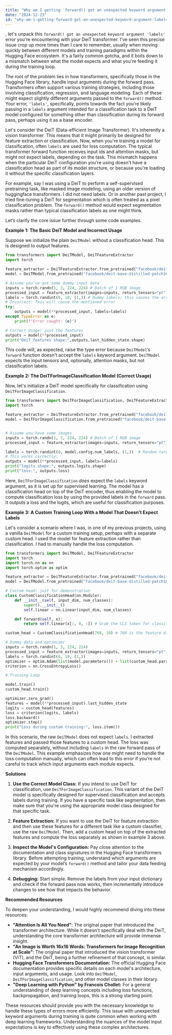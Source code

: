 ```yaml
---
title: "Why am I getting `forward() got an unexpected keyword argument 'labels'` while training a Hugging Face DeiT transformer?"
date: "2024-12-23"
id: "why-am-i-getting-forward-got-an-unexpected-keyword-argument-labels-while-training-a-hugging-face-deit-transformer"
---
```


, let's unpack this `forward() got an unexpected keyword argument 'labels'` error you're encountering with your DeiT transformer. I’ve seen this precise issue crop up more times than I care to remember, usually when moving quickly between different models and training paradigms within the Hugging Face ecosystem. It's a fairly common gotcha, and it boils down to a mismatch between what the model expects and what you're feeding it during the training loop.

The root of the problem lies in how transformers, specifically those in the Hugging Face library, handle input arguments during the forward pass. Transformers often support various training strategies, including those involving classification, regression, and language modeling. Each of these might expect slightly different arguments passed to the `forward()` method. Your error, `'labels'`, specifically, points towards the fact you’re likely passing in a `labels` argument intended for a classification task to a DeiT model configured for something other than classification during its forward pass, perhaps using it as a base encoder.

Let's consider the DeiT (Data-efficient Image Transformer). It's inherently a vision transformer. This means that it might primarily be designed for feature extraction or classification. Now, when you're training a model for classification, often `labels` are used for loss computation. The typical transformer forward function receives input ids and attention masks, but might not expect labels, depending on the task. This mismatch happens when the particular DeiT configuration you're using doesn't have a classification head as part of its model structure, or because you're loading it without the specific classification layers.

For example, say I was using a DeiT to perform a self-supervised pretraining task, like masked image modeling, using an older version of huggingface transformers. I did not need labels. Or in another past project, I tried fine-tuning a DeiT for segmentation which is often treated as a pixel classification problem. The `forward()` method would expect segmentation masks rather than typical classification labels as one might think.

Let’s clarify the core issue further through some code examples.

**Example 1: The Basic DeiT Model and Incorrect Usage**

Suppose we initialize the plain `DeiTModel` without a classification head. This is designed to output features.

```python
from transformers import DeiTModel, DeiTFeatureExtractor
import torch

feature_extractor = DeiTFeatureExtractor.from_pretrained("facebook/deit-base-distilled-patch16-224")
model = DeiTModel.from_pretrained("facebook/deit-base-distilled-patch16-224")

# Assume you've got some dummy input data
inputs = torch.randn(1, 3, 224, 224) # Batch of 1 RGB image
processed_input = feature_extractor(images=inputs, return_tensors="pt")
labels = torch.randint(0, 10, (1,)) # Dummy labels; this causes the error
# Incorrect: This will cause the mentioned error
try:
    outputs = model(**processed_input, labels=labels)
except TypeError as e:
    print(f"Error caught: {e}")

# Correct Usage: just the features
outputs = model(**processed_input)
print("DeiT features shape:",outputs.last_hidden_state.shape)
```
This code will, as expected, raise the type error because `DeiTModel`’s `forward` function doesn't accept the `labels` keyword argument. `DeiTModel` expects the input tensors and, optionally, attention masks, but not classification labels.

**Example 2: The DeiTForImageClassification Model (Correct Usage)**

Now, let's initialize a DeiT model specifically for classification using `DeiTForImageClassification`.

```python
from transformers import DeiTForImageClassification, DeiTFeatureExtractor
import torch

feature_extractor = DeiTFeatureExtractor.from_pretrained("facebook/deit-base-distilled-patch16-224")
model = DeiTForImageClassification.from_pretrained("facebook/deit-base-distilled-patch16-224")


# Assume you have some images
inputs = torch.randn(1, 3, 224, 224) # Batch of 1 RGB image
processed_input = feature_extractor(images=inputs, return_tensors="pt")

labels = torch.randint(0, model.config.num_labels, (1,))  # Random target class labels
# This works correctly:
outputs = model(**processed_input, labels=labels)
print("logits shape:", outputs.logits.shape)
print("loss:", outputs.loss)
```

Here, `DeiTForImageClassification` _does_ expect the `labels` keyword argument, as it is set up for supervised learning. The model has a classification head on top of the DeiT encoder, thus enabling the model to compute classification loss by using the provided labels in the `forward` pass. It outputs a loss and the logits, which are useful for classification purposes.

**Example 3: A Custom Training Loop With a Model That Doesn’t Expect Labels**

Let's consider a scenario where I was, in one of my previous projects, using a vanilla `DeiTModel` for a custom training setup, perhaps with a separate custom head. I used the model for feature extraction rather than classification. I had to manually handle the loss computation.

```python
from transformers import DeiTModel, DeiTFeatureExtractor
import torch
import torch.nn as nn
import torch.optim as optim

feature_extractor = DeiTFeatureExtractor.from_pretrained("facebook/deit-base-distilled-patch16-224")
model = DeiTModel.from_pretrained("facebook/deit-base-distilled-patch16-224")

# Custom head: just for demonstration
class CustomClassificationHead(nn.Module):
    def __init__(self, input_dim, num_classes):
        super().__init__()
        self.linear = nn.Linear(input_dim, num_classes)

    def forward(self, x):
        return self.linear(x[:, 0, :]) # Grab the CLS token for classification

custom_head = CustomClassificationHead(768, 10) # 768 is the feature dim

# Dummy data and optimizer
inputs = torch.randn(1, 3, 224, 224)
processed_input = feature_extractor(images=inputs, return_tensors="pt")
labels = torch.randint(0, 10, (1,))
optimizer = optim.Adam(list(model.parameters()) + list(custom_head.parameters()), lr=1e-4)
criterion = nn.CrossEntropyLoss()

# Training Loop

model.train()
custom_head.train()

optimizer.zero_grad()
features = model(**processed_input).last_hidden_state
logits = custom_head(features)
loss = criterion(logits, labels)
loss.backward()
optimizer.step()
print("Loss during custom training:", loss.item())
```

In this scenario, the raw `DeiTModel` does not expect `labels`. I extracted features and passed those features to a custom head. The loss was computed separately, without including `labels` in the raw forward pass of the `DeiTModel`. This example emphasizes how one might need to handle the loss computation manually, which can often lead to this error if you’re not careful to track which input arguments each module expects.

**Solutions**

1.  **Use the Correct Model Class:** If you intend to use DeiT for classification, use `DeiTForImageClassification`. This variant of the DeiT model is specifically designed for supervised classification and accepts labels during training. If you have a specific task like segmentation, then make sure that you're using the appropriate model class designed for that specific task.

2.  **Feature Extraction:** If you want to use the DeiT for feature extraction and then use these features for a different task like a custom classifier, use the raw `DeiTModel`. Then, add a custom head on top of the extracted features and compute the loss separately as shown in example 3 above.

3.  **Inspect the Model's Configuration:** Pay close attention to the documentation and class signatures in the Hugging Face transformers library. Before attempting training, understand which arguments are expected by your model’s `forward()` method and tailor your data feeding mechanism accordingly.

4. **Debugging:** Start simple. Remove the labels from your input dictionary and check if the forward pass now works, then incrementally introduce changes to see how that impacts the behavior.

**Recommended Resources**

To deepen your understanding, I would highly recommend diving into these resources:

*   **"Attention Is All You Need"**: The original paper that introduced the transformer architecture. While it doesn't specifically deal with the DeiT, understanding the core transformer architecture will provide immense insight.
*   **"An Image is Worth 16x16 Words: Transformers for Image Recognition at Scale"**: The original paper that introduced the vision transformer (ViT), and the DeiT, being a further refinement of that concept, is similar.
*  **Hugging Face Transformers Documentation:** The official Hugging Face documentation provides specific details on each model's architecture, input arguments, and usage. Look into `DeiTModel`, `DeiTForImageClassification`, and other model classes in their library.
*  **"Deep Learning with Python" by Francois Chollet:** For a general understanding of deep learning concepts including loss functions, backpropagation, and training loops, this is a strong starting point.

These resources should provide you with the necessary knowledge to handle these types of errors more efficiently. This issue with unexpected keyword arguments during training is quite common when working with deep learning frameworks. Understanding the nuances of the model input expectations is key to effectively using these complex architectures.
